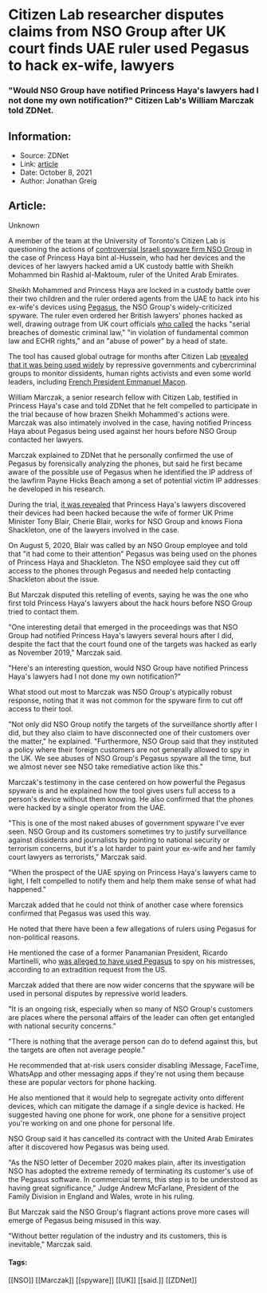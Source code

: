 # Citizen Lab researcher disputes claims from NSO Group after UK court finds UAE ruler used Pegasus to hack ex-wife, lawyers
### "Would NSO Group have notified Princess Haya's lawyers had I not done my own notification?" Citizen Lab's William Marczak told ZDNet.

## Information:
+ Source: ZDNet
+ Link: [article](https://www.zdnet.com/article/citizen-lab-researcher-disputes-claims-from-nso-group-after-uk-court-finds-uae-ruler-used-pegasus-to-hack-ex-wife-lawyers/)
+ Date: October 8, 2021
+ Author: Jonathan Greig


## Article:
Unknown

A member of the team at the University of Toronto's Citizen Lab is questioning the actions of [controversial Israeli spyware firm NSO Group](https://www.zdnet.com/article/nso-group-facing-renewed-backlash-after-helping-repressive-bahraini-government-hack-blackmail-activists/) in the case of Princess Haya bint al-Hussein, who had her devices and the devices of her lawyers hacked amid a UK custody battle with Sheikh Mohammed bin Rashid al-Maktoum, ruler of the United Arab Emirates. 

Sheikh Mohammed and Princess Haya are locked in a custody battle over their two children and the ruler ordered agents from the UAE to hack into his ex-wife's devices using [Pegasus](https://www.zdnet.com/article/nso-groups-pegasus-spyware-used-against-journalists-political-activists-worldwide-report/), the NSO Group's widely-criticized spyware. The ruler even ordered her British lawyers' phones hacked as well, drawing outrage from UK court officials [who called](https://www.judiciary.uk/judgments/al-maktoum-judgments/) the hacks "serial breaches of domestic criminal law," "in violation of fundamental common law and ECHR rights," and an "abuse of power" by a head of state. 

The tool has caused global outrage for months after Citizen Lab [revealed that it was being used widely](https://citizenlab.ca/tag/nso-group/) by repressive governments and cybercriminal groups to monitor dissidents, human rights activists and even some world leaders, including [French President Emmanuel Macon](https://www.bbc.com/news/world-europe-57937867).

William Marczak, a senior research fellow with Citizen Lab, testified in Princess Haya's case and told ZDNet that he felt compelled to participate in the trial because of how brazen Sheikh Mohammed's actions were. Marczak was also intimately involved in the case, having notified Princess Haya about Pegasus being used against her hours before NSO Group contacted her lawyers. 

Marczak explained to ZDNet that he personally confirmed the use of Pegasus by forensically analyzing the phones, but said he first became aware of the possible use of Pegasus when he identified the IP address of the lawfirm Payne Hicks Beach among a set of potential victim IP addresses he developed in his research.

During the trial, [it was revealed](https://www.bbc.com/news/world-middle-east-58814978) that Princess Haya's lawyers discovered their devices had been hacked because the wife of former UK Prime Minister Tony Blair, Cherie Blair, works for NSO Group and knows Fiona Shackleton, one of the lawyers involved in the case. 

On August 5, 2020, Blair was called by an NSO Group employee and told that "it had come to their attention" Pegasus was being used on the phones of Princess Haya and Shackleton. The NSO employee said they cut off access to the phones through Pegasus and needed help contacting Shackleton about the issue. 






But Marczak disputed this retelling of events, saying he was the one who first told Princess Haya's lawyers about the hack hours before NSO Group tried to contact them. 

"One interesting detail that emerged in the proceedings was that NSO Group had notified Princess Haya's lawyers several hours after I did, despite the fact that the court found one of the targets was hacked as early as November 2019," Marczak said.  

"Here's an interesting question, would NSO Group have notified Princess Haya's lawyers had I not done my own notification?"

What stood out most to Marczak was NSO Group's atypically robust response, noting that it was not common for the spyware firm to cut off access to their tool.   

"Not only did NSO Group notify the targets of the surveillance shortly after I did, but they also claim to have disconnected one of their customers over the matter," he explained. "Furthermore, NSO Group said that they instituted a policy where their foreign customers are not generally allowed to spy in the UK. We see abuses of NSO Group's Pegasus spyware all the time, but we almost never see NSO take remediative action like this." 

Marczak's testimony in the case centered on how powerful the Pegasus spyware is and he explained how the tool gives users full access to a person's device without them knowing. He also confirmed that the phones were hacked by a single operator from the UAE. 

"This is one of the most naked abuses of government spyware I've ever seen. NSO Group and its customers sometimes try to justify surveillance against dissidents and journalists by pointing to national security or terrorism concerns, but it's a lot harder to paint your ex-wife and her family court lawyers as terrorists," Marczak said. 

"When the prospect of the UAE spying on Princess Haya's lawyers came to light, I felt compelled to notify them and help them make sense of what had happened."

Marczak added that he could not think of another case where forensics confirmed that Pegasus was used this way.  

He noted that there have been a few allegations of rulers using Pegasus for non-political reasons.

He mentioned the case of a former Panamanian President, Ricardo Martinelli, who [was alleged to have used Pegasus](https://www.univision.com/univision-news/latin-america/growing-scandal-in-latin-america-over-pegasus-spy-hacking-program) to spy on his mistresses, according to an extradition request from the US.

Marczak added that there are now wider concerns that the spyware will be used in personal disputes by repressive world leaders. 

"It is an ongoing risk, especially when so many of NSO Group's customers are places where the personal affairs of the leader can often get entangled with national security concerns."

"There is nothing that the average person can do to defend against this, but the targets are often not average people." 

He recommended that at-risk users consider disabling iMessage, FaceTime, WhatsApp and other messaging apps if they're not using them because these are popular vectors for phone hacking. 

He also mentioned that it would help to segregate activity onto different devices, which can mitigate the damage if a single device is hacked. He suggested having one phone for work, one phone for a sensitive project you're working on and one phone for personal life.

NSO Group said it has cancelled its contract with the United Arab Emirates after it discovered how Pegasus was being used. 

"As the NSO letter of December 2020 makes plain, after its investigation NSO has adopted the extreme remedy of terminating its customer's use of the Pegasus software. In commercial terms, this step is to be understood as having great significance," Judge Andrew McFarlane, President of the Family Division in England and Wales, wrote in his ruling.

But Marczak said the NSO Group's flagrant actions prove more cases will emerge of Pegasus being misused in this way.

"Without better regulation of the industry and its customers, this is inevitable," Marczak said. 





#### Tags:
[[NSO]] [[Marczak]] [[spyware]] [[UK]] [[said.]] [[ZDNet]]
